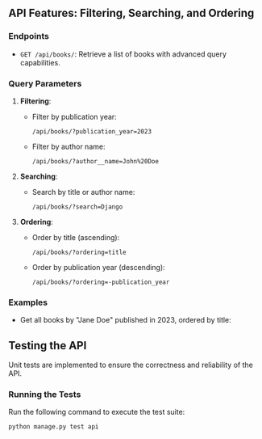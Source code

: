 ## API Features: Filtering, Searching, and Ordering

### Endpoints
- `GET /api/books/`: Retrieve a list of books with advanced query capabilities.

### Query Parameters
1. **Filtering**:
   - Filter by publication year:
     ```
     /api/books/?publication_year=2023
     ```
   - Filter by author name:
     ```
     /api/books/?author__name=John%20Doe
     ```

2. **Searching**:
   - Search by title or author name:
     ```
     /api/books/?search=Django
     ```

3. **Ordering**:
   - Order by title (ascending):
     ```
     /api/books/?ordering=title
     ```
   - Order by publication year (descending):
     ```
     /api/books/?ordering=-publication_year
     ```

### Examples
- Get all books by "Jane Doe" published in 2023, ordered by title:


## Testing the API

Unit tests are implemented to ensure the correctness and reliability of the API.

### Running the Tests
Run the following command to execute the test suite:
```bash
python manage.py test api
